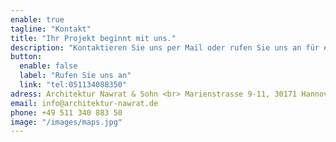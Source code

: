 ```yaml
---
enable: true
tagline: "Kontakt"
title: "Ihr Projekt beginnt mit uns."
description: "Kontaktieren Sie uns per Mail oder rufen Sie uns an für ein kostenloses Erstgespräch."
button:
  enable: false
  label: "Rufen Sie uns an"
  link: "tel:051134088350"
adress: Architektur Nawrat & Sohn <br> Marienstrasse 9-11, 30171 Hannover
email: info@architektur-nawrat.de
phone: +49 511 340 883 50
image: "/images/maps.jpg"
---
```

